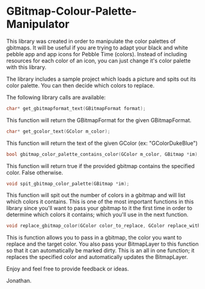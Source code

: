 # GBitmap-Colour-Palette-Manipulator

This library was created in order to manipulate the color palettes of gbitmaps. It will be useful if you are trying to adapt your black and white pebble app and app icons for Pebble Time (colors). Instead of including resources for each color of an icon, you can just change it's color palette with this library.

The library includes a sample project which loads a picture and spits out its color palette. You can then decide which colors to replace. 

The following library calls are available:
```c
char* get_gbitmapformat_text(GBitmapFormat format);
```
This function will return the GBitmapFormat for the given GBitmapFormat.

```c
char* get_gcolor_text(GColor m_color);
```
This function will return the text of the given GColor (ex: "GColorDukeBlue")

```c
bool gbitmap_color_palette_contains_color(GColor m_color, GBitmap *im);
```
This function will return true if the provided gbitmap contains the specified color. False otherwise. 

```c
void spit_gbitmap_color_palette(GBitmap *im);
```
This function will spit out the number of colors in a gbitmap and will list which colors it contains. This is one of the most important functions in this library since you'll want to pass your gbitmap to it the first time in order to determine which colors it contains; which you'll use in the next function.

```c
void replace_gbitmap_color(GColor color_to_replace, GColor replace_with_color, GBitmap *im, BitmapLayer *bml);
```
This is function allows you to pass in a gbitmap, the color you want to replace and the target color. You also pass your BitmapLayer to this function so that it can automatically be marked dirty. This is an all in one function; it replaces the specified color and automatically updates the BitmapLayer.

Enjoy and feel free to provide feedback or ideas.

Jonathan.
